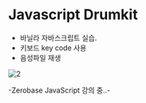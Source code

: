 # Javascript Drumkit

- 바닐라 자바스크립트 실습.
- 키보드 key code 사용
- 음성파일 재생

![2](https://user-images.githubusercontent.com/110772094/211558849-0beefb40-4505-4f2b-b8f0-aeaba07df6f1.PNG)


-Zerobase JavaScript 강의 중..-
